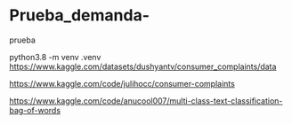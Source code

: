 # Prueba_demanda-
prueba 

python3.8 -m venv .venv
https://www.kaggle.com/datasets/dushyantv/consumer_complaints/data

https://www.kaggle.com/code/julihocc/consumer-complaints

https://www.kaggle.com/code/anucool007/multi-class-text-classification-bag-of-words
